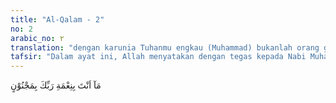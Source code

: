 ```yaml
---
title: "Al-Qalam - 2"
no: 2
arabic_no: ٢
translation: "dengan karunia Tuhanmu engkau (Muhammad) bukanlah orang gila. "
tafsir: "Dalam ayat ini, Allah menyatakan dengan tegas kepada Nabi Muhammad saw bahwa beliau tidak memerlukan suatu nikmat pun dari orang lain selain dari nikmat Allah. Mungkinkah Muhammad itu dikatakan seorang gila, karena memperoleh nikmat dan karunia yang sangat besar dari Allah? Pada ayat lain dinyatakan:\n\nDan mereka berkata, \"Wahai orang yang kepadanya diturunkan Al-Qur'an, sesungguhnya engkau (Muhammad) benar-benar orang gila.\" (al-hijr/15: 6)\n\nSetelah orang-orang Quraisy mengetahui pernyataan Waraqah bin Naufal itu dan Rasulullah menyampaikan agama Islam kepada mereka, maka mereka menuduh bahwa Muhammad saw dihinggapi penyakit gila atau seorang tukang tenung yang ingin memalingkan orang-orang Quraisy dari agama nenek moyang mereka. Oleh karena itu, mereka memerintahkan kepada kaumnya agar jangan sekali-kali mendengarkan ucapan Muhammad saw, dan jangan mempercayai bahwa yang diterimanya benar-benar agama Allah. Mungkinkah seorang manusia, seorang gila atau seorang tukang tenung dipercaya Allah menyampaikan agama-Nya?\n\nSehubungan dengan sikap orang-orang Quraisy itu, turunlah ayat ini untuk menguatkan risalah Muhammad saw, menguatkan hati beliau, dan mengingatkan karunia yang telah dilimpahkan kepadanya. Dengan ini, Allah mengisyaratkan bahwa agama yang benar dan berasal dari-Nya ialah agama yang mendorong manusia mencari dan menuntut ilmu-Nya yang luas, kemudian memanfaatkan ilmu itu untuk kepentingan manusia dan kemanusiaan. \n\nSetiap ilmu Allah yang diperoleh itu harus ditulis dengan pena, agar dapat dipelajari dan dibaca oleh orang lain, sehingga ilmu itu berkembang. Dengan ilmu itu juga, manusia akan dapat mencapai kemajuan. Oleh karena itu, belajar membaca dan menulis dengan pena adalah pangkal kemajuan suatu umat. Apabila manusia ingin maju, maka galakkanlah belajar menulis dan membaca. Dengan turunnya ayat ini, hati Rasulullah saw bertambah mantap, tenang, dan kuat untuk melaksanakan tugasnya menyampaikan agama Allah. Beliau mempunyai argumentasi yang kuat pula dalam menghadapi sikap orang-orang Quraisy.\n\nDengan ayat ini, Allah menjawab tuduhan orang-orang Quraisy itu dengan menyuruh mereka mempelajari kembali sejarah hidup Nabi Muhammad yang besar dan tumbuh di hadapan mata kepala mereka sendiri. Bukankah sebelum ia diutus menjadi rasul, orang-orang yang mengatakannya gila itu menghormati dan menjadikannya sebagai orang yang paling mereka percayai? Apakah mereka tidak ingat lagi bahwa di antara mereka pernah terjadi perselisihan tentang siapa yang berhak mengangkat hajar Aswad dan meletakkannya pada tempatnya yang semula. Peristiwa itu hampir menimbulkan pertumpahan darah, dan tidak seorang pun yang dapat mendamaikannya. Lalu mereka minta kepada Muhammad untuk bersedia menjadi juru damai di antara mereka. Mereka menerima keputusan yang ditetapkan Muhammad atas mereka, dan mereka menganggap bahwa keputusan yang diberikannya itu adalah keputusan yang paling adil.\n\nMungkinkah seorang yang semula baik, dianugerahi Allah kejujuran, kehalusan budi pekerti, selalu menolong dan membantu siapa saja yang memerlukannya, dan menjadi contoh dan teladan bagi orang Quraisy, tiba-tiba menjadi gila karena ia melaksanakan perintah Tuhan semesta alam, yaitu menyampaikan agama Allah dan berhijrah ke Medinah.\n\nJika diperhatikan susunan ayat ini, ada suatu teladan yang harus ditiru oleh kaum Muslimin, yaitu walaupun orang-orang Quraisy telah bersikap kasar dan menyakiti hati dan jasmaninya, namun Rasulullah saw membantah tuduhan-tuduhan mereka dengan cara yang baik dan mendidik. Beliau menyuruh mereka menggunakan akal pikiran yang benar dan menggunakan norma-norma yang baik."
---
```


مَآ اَنْتَ بِنِعْمَةِ رَبِّكَ بِمَجْنُوْنٍ 
